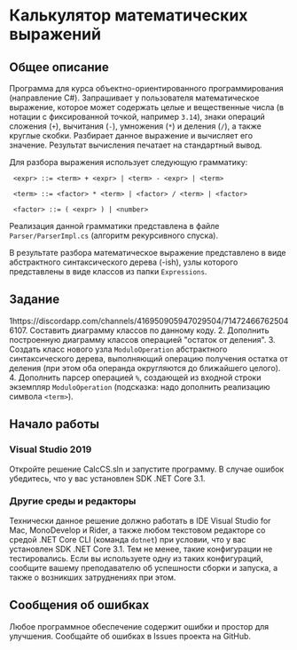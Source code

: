 # Калькулятор математических выражений

## Общее описание

Программа для курса объектно-ориентированного программирования (направление C#). Запрашивает у пользователя математическое выражение, которое может содержать целые и вещественные числа (в нотации с фиксированной точкой, например `3.14`), знаки операций сложения (`+`), вычитания (`-`), умножения (`*`) и деления (`/`), а также круглые скобки. Разбирает данное выражение и вычисляет его значение. Результат вычисления печатает на стандартный вывод.

Для разбора выражения использует следующую грамматику:

```
 <expr> ::= <term> + <expr> | <term> - <expr> | <term>

 <term> ::= <factor> * <term> | <factor> / <term> | <factor>

 <factor> ::= ( <expr> ) | <number>
```

Реализация данной грамматики представлена в файле `Parser/ParserImpl.cs` (алгоритм рекурсивного спуска).

В результате разбора математическое выражение представлено в виде абстрактного синтаксического дерева (-ish), узлы которого представлены в виде классов из папки `Expressions`.

## Задание

1https://discordapp.com/channels/416950905947029504/714724667625046107. Составить диаграмму классов по данному коду.
2. Дополнить построенную диаграмму классов операцией "остаток от деления".
3. Создать класс нового узла `ModuloOperation` абстрактного синтаксического дерева, выполняющий операцию получения остатка от деления (при этом оба операнда округляются до ближайшего целого).
4. Дополнить парсер операцией `%`, создающей из входной строки экземпляр `ModuloOperation` (подсказка: надо дополнить реализацию символа `<term>`).

## Начало работы

### Visual Studio 2019

Откройте решение CalcCS.sln и запустите программу. В случае ошибок убедитесь, что у вас установлен SDK .NET Core 3.1.

### Другие среды и редакторы

Технически данное решение должно работать в IDE Visual Studio for Mac, MonoDevelop и Rider, а также любом текстовом редакторе со средой .NET Core CLI (команда `dotnet`) при условии, что у вас установлен SDK .NET Core 3.1. Тем не менее, такие конфигурации не тестировались. Если вы используете одну из таких конфигураций, сообщите вашему преподавателю об успешности сборки и запуска, а также о возникших затруднениях при этом.

## Сообщения об ошибках

Любое программное обеспечение содержит ошибки и простор для улучшения. Сообщайте об ошибках в Issues проекта на GitHub.
